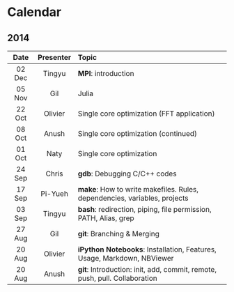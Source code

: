 # Calendar

## 2014
| Date | Presenter | Topic |
|:----:|:---------:|:------|
| 02 Dec | Tingyu  | **MPI**: introduction |
| 05 Nov | Gil     | Julia |
| 22 Oct | Olivier | Single core optimization (FFT application) |
| 08 Oct | Anush   | Single core optimization (continued) |
| 01 Oct | Naty    | Single core optimization |
| 24 Sep | Chris   | **gdb**: Debugging C/C++ codes |
| 17 Sep | Pi-Yueh | **make**: How to write makefiles. Rules, dependencies, variables, projects |
| 03 Sep | Tingyu  | **bash**: redirection, piping, file permission, PATH, Alias, grep |
| 27 Aug | Gil     | **git**: Branching & Merging |
| 20 Aug | Olivier | **iPython Notebooks**: Installation, Features, Usage, Markdown, NBViewer |
| 20 Aug | Anush   | **git**: Introduction: init, add, commit, remote, push, pull. Collaboration |
